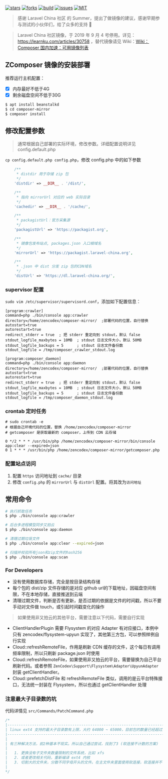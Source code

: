 [![stars](https://img.shields.io/github/stars/zencodex/composer-mirror.svg)](https://github.com/zencodex/composer-mirror)
[![forks](https://img.shields.io/github/forks/zencodex/composer-mirror.svg)](https://github.com/zencodex/composer-mirror)
[![build](https://img.shields.io/badge/build-passing-brightgreen.svg)](https://github.com/zencodex/composer-mirror)
[![issues](https://img.shields.io/github/issues/zencodex/composer-mirror.svg)](https://github.com/zencodex/composer-mirror)
[![MIT](https://img.shields.io/badge/license-MIT-lightgrey.svg)](https://github.com/zencodex/composer-mirror)

> 感谢 Laravel China 社区 的 Summer，提出了做镜像的建议，感谢早期参与测试的小伙伴们，给了众多的支持 🙏

> Laravel China 社区镜像，于 2019 年 9 月 4 号停用。详见：https://learnku.com/articles/30758 ，替代镜像请见 Wiki：[Wiki：Composer 国内加速：可用镜像列表](https://learnku.com/composer/wikis/30594)

## ZComposer 镜像的安装部署

推荐运行主机配置：

* [x] 内存最好不低于4G
* [x] 剩余磁盘空间不低于30G

```sh
$ apt install beanstalkd
$ cd composer-mirror
$ composer install
```

## 修改配置参数

> 通常根据自己部署的实际环境，修改参数。详细配置说明详见 config.default.php

`cp config.default.php config.php`，修改 config.php 中的如下参数

```php
    /**
     * distdir 用于存储 zip 包
     */
    'distdir' => __DIR__ . '/dist/',

    /**
     * 指向 mirrorUrl 对应的 web 实际目录
     */
    'cachedir' => __DIR__ . '/cache/',

    /**
     * packagistUrl：官方采集源
     */
    'packagistUrl' => 'https://packagist.org',

    /**
     * 镜像包发布站点, packages.json 入口根域名
     */
    'mirrorUrl' => 'https://packagist.laravel-china.org',

    /**
     * .json 中 dist 分发 zip 包的CDN域名
     */
    'distUrl' => 'https://dl.laravel-china.org/',
```

### supervisor 配置

`sudo vim /etc/supervisor/supervisord.conf`，添加如下配置信息：

    [program:crawler]
    command=php ./bin/console app:crawler
    directory=/home/zencodex/composer-mirror/  ;部署代码的位置，自行替换
    autostart=true
    autorestart=true
    redirect_stderr = true  ; 把 stderr 重定向到 stdout，默认 false
    stdout_logfile_maxbytes = 10MB  ; stdout 日志文件大小，默认 50MB
    stdout_logfile_backups = 5      ; stdout 日志文件备份数
    stdout_logfile = /tmp/composer_crawler_stdout.log
    
    [program:composer_daemon]
    command=php ./bin/console app:daemon
    directory=/home/zencodex/composer-mirror/  ;部署代码的位置，自行替换
    autostart=true
    autorestart=true
    redirect_stderr = true  ; 把 stderr 重定向到 stdout，默认 false
    stdout_logfile_maxbytes = 10MB  ; stdout 日志文件大小，默认 50MB
    stdout_logfile_backups = 5      ; stdout 日志文件备份数
    stdout_logfile = /tmp/composer_daemon_stdout.log

### crontab 定时任务

```
# sudo crontab -e
# 根据自己环境代码的位置，替换 /home/zencodex/composer-mirror 
# getcomposer 是获取最新的 composer，上传到 CDN 云存储

0 */2 * * * /usr/bin/php /home/zencodex/composer-mirror/bin/console app:clear --expired=json
0 1 * * * /usr/bin/php /home/zencodex/composer-mirror/getcomposer.php
```


### 配置站点访问

1. 配置 `https` 访问地址到 `cache/` 目录
2. 修改 `config.php` 的 `mirrorUrl` 与 `distUrl` 配置。将其改为`访问地址`

## 常用命令

```sh
# 执行抓取任务
$ php ./bin/console app:crawler

# 后台多进程模型同步又拍云
$ php ./bin/console app:daemon

# 清理过期垃圾文件
$ php ./bin/console app:clear --expired=json

# 扫描并校验所有json和zip文件的hash256
$ php ./bin/console app:scan
```

### For Developers

* 没有使用数据库存储，完全是按目录结构存储
* 每个包的 dist/zip 文件存储的是对应 github url的下载地址，因磁盘空间有限，不在本地存储，直接推送到云端
* 清理过期文件，判断是否有更新，是否过期的依据是文件的时间戳，所以不要手动对文件做 touch，或引起时间戳变化的操作

> 如果使用非又拍云的其他平台，需要注意以下代码，需要自行实现

* ClientHandlerPlugin 需要 Flysystem 的对应 Adapter 有对应接口，本例中只有 zencodex/flysystem-upyun 实现了，其他第三方包，可以参照样例自行实现
* Cloud::refreshRemoteFile，作用是刷新 CDN 缓存的文件，这个每日有调用频率限制，所以只刷新 package.json 时使用
* Cloud::refreshRemoteFile，如果使用非又拍云的平台，需要替换为自己平台刷新代码。或者参照 `ZenCodex\Support\Flysystem\Adapter\UpyunAdapter` 封装 getClientHandler。
* Cloud::prefetchDistFile 和 refreshRemoteFile 类似，调用的是云平台特殊接口，无法统一封装在 Flysystem，所以也通过 getClientHandler 处理 

### 注意最大子目录数的坑

代码详情见 `src/Commands/PatchCommand.php`

```php
/*
|--------------------------------------------------------------------------
| linux ext4 支持的最大子目录数有上限，大约 64000 ~ 65000，目前包的数量已经超过上限
|--------------------------------------------------------------------------
|
| 有三种解决方法，前2种基本不现实。所以自己通过尝试，找到了3 (软连接不计数的方案)
|
|   1. 更换没有子文件夹数量限制的文件系统，比如 xfs 
|   2. 或者更改相关代码，重新编译 ext4 内核
|   3. 切割大的文件夹，分散不同字母开头的文件。在主文件夹里面使用软连接，软连接并不计数
|
*/
```
